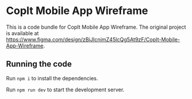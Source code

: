 
  # CopIt Mobile App Wireframe

  This is a code bundle for CopIt Mobile App Wireframe. The original project is available at https://www.figma.com/design/zBiJIcnimZ45lcQg5At9zF/CopIt-Mobile-App-Wireframe.

  ## Running the code

  Run `npm i` to install the dependencies.

  Run `npm run dev` to start the development server.
  